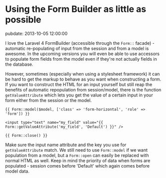 # Using the Form Builder as little as possible
pubdate: 2013-10-05 12:00:00

I love the Laravel 4 FormBuilder (accessible through the `Form::` facade) - automatic re-populating of input from the session and from a model is awesome. In the upcoming versions you will even be able to use accessors to populate form fields from the model even if they're not actually fields in the database.

However, sometimes (especially when using a stylesheet framework) it can be hard to get the markup to behave as you want when constructing a form. If you want to construct the HTML for an input yourself but still reap the benefits of automatic repopulation from session/model, there is the function `getValueAttribute` which lets you get the value of a certain input in your form either from the session or the model.

	{{ Form::model($model, ['class' => 'form-horizontal', 'role' => 'form']) }}

	<input type="text" name="my_field" value="{{ Form::getValueAttribute('my_field', 'Default') }}" />

	{{ Form::close() }}

Make sure the input name attribute and the key you use for `getValueAttribute` match. We still need to use `Form::model` if we want population from a model, but a `Form::open` can easily be replaced with normal HTML as well. Keep in mind the priority of data when forms are populated - session comes before 'Default' which again comes before model data.